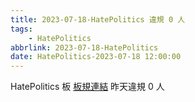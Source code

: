 ```yaml
---
title: 2023-07-18-HatePolitics 違規 0 人
tags:
    - HatePolitics
abbrlink: 2023-07-18-HatePolitics
date: HatePolitics-2023-07-18 12:00:00
---
```

HatePolitics 板 [板規連結](https://www.ptt.cc/bbs/HatePolitics/M.1617115262.A.D60.html)
昨天違規 0 人
